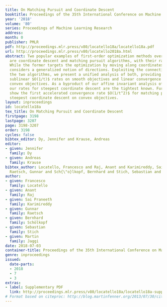 ```yaml
---
title: On Matching Pursuit and Coordinate Descent
booktitle: Proceedings of the 35th International Conference on Machine Learning
year: '2018'
volume: '80'
series: Proceedings of Machine Learning Research
address: 
month: 0
publisher: PMLR
pdf: http://proceedings.mlr.press/v80/locatello18a/locatello18a.pdf
url: http://proceedings.mlr.press/v80/locatello2018a.html
abstract: Two popular examples of first-order optimization methods over linear spaces
  are coordinate descent and matching pursuit algorithms, with their randomized variants.
  While the former targets the optimization by moving along coordinates, the latter
  considers a generalized notion of directions. Exploiting the connection between
  the two algorithms, we present a unified analysis of both, providing affine invariant
  sublinear $O(1/t)$ rates on smooth objectives and linear convergence on strongly
  convex objectives. As a byproduct of our affine invariant analysis of matching pursuit,
  our rates for steepest coordinate descent are the tightest known. Furthermore, we
  show the first accelerated convergence rate $O(1/t^2)$ for matching pursuit and
  steepest coordinate descent on convex objectives.
layout: inproceedings
id: locatello18a
tex_title: On Matching Pursuit and Coordinate Descent
firstpage: 3198
lastpage: 3207
page: 3198-3207
order: 3198
cycles: false
bibtex_editor: Dy, Jennifer and Krause, Andreas
editor:
- given: Jennifer
  family: Dy
- given: Andreas
  family: Krause
bibtex_author: Locatello, Francesco and Raj, Anant and Karimireddy, Sai Praneeth and
  Raetsch, Gunnar and Sch{\"o}lkopf, Bernhard and Stich, Sebastian and Jaggi, Martin
author:
- given: Francesco
  family: Locatello
- given: Anant
  family: Raj
- given: Sai Praneeth
  family: Karimireddy
- given: Gunnar
  family: Raetsch
- given: Bernhard
  family: Schölkopf
- given: Sebastian
  family: Stich
- given: Martin
  family: Jaggi
date: 2018-07-03
container-title: Proceedings of the 35th International Conference on Machine Learning
genre: inproceedings
issued:
  date-parts:
  - 2018
  - 7
  - 3
extras:
- label: Supplementary PDF
  link: http://proceedings.mlr.press/v80/locatello18a/locatello18a-supp.pdf
# Format based on citeproc: http://blog.martinfenner.org/2013/07/30/citeproc-yaml-for-bibliographies/
---
```

